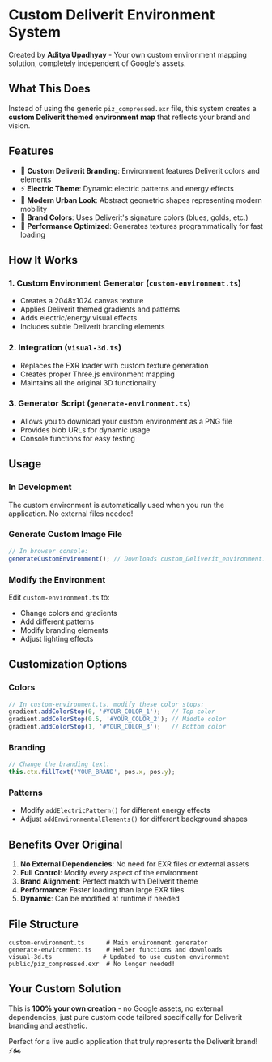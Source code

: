 # Custom Deliverit  Environment System

Created by **Aditya Upadhyay** - Your own custom environment mapping solution, completely independent of Google's assets.

## What This Does

Instead of using the generic `piz_compressed.exr` file, this system creates a **custom Deliverit  themed environment map** that reflects your brand and vision.

## Features

- 🎨 **Custom Deliverit  Branding**: Environment features Deliverit  colors and elements
- ⚡ **Electric Theme**: Dynamic electric patterns and energy effects
- 🌆 **Modern Urban Look**: Abstract geometric shapes representing modern mobility
- 🎯 **Brand Colors**: Uses Deliverit's signature colors (blues, golds, etc.)
- 🚀 **Performance Optimized**: Generates textures programmatically for fast loading

## How It Works

### 1. Custom Environment Generator (`custom-environment.ts`)
- Creates a 2048x1024 canvas texture
- Applies Deliverit  themed gradients and patterns
- Adds electric/energy visual effects
- Includes subtle Deliverit branding elements

### 2. Integration (`visual-3d.ts`)
- Replaces the EXR loader with custom texture generation
- Creates proper Three.js environment mapping
- Maintains all the original 3D functionality

### 3. Generator Script (`generate-environment.ts`)
- Allows you to download your custom environment as a PNG file
- Provides blob URLs for dynamic usage
- Console functions for easy testing

## Usage

### In Development
The custom environment is automatically used when you run the application. No external files needed!

### Generate Custom Image File
```javascript
// In browser console:
generateCustomEnvironment(); // Downloads custom_Deliverit_environment.png
```

### Modify the Environment
Edit `custom-environment.ts` to:
- Change colors and gradients
- Add different patterns
- Modify branding elements
- Adjust lighting effects

## Customization Options

### Colors
```typescript
// In custom-environment.ts, modify these color stops:
gradient.addColorStop(0, '#YOUR_COLOR_1');   // Top color
gradient.addColorStop(0.5, '#YOUR_COLOR_2'); // Middle color  
gradient.addColorStop(1, '#YOUR_COLOR_3');   // Bottom color
```

### Branding
```typescript
// Change the branding text:
this.ctx.fillText('YOUR_BRAND', pos.x, pos.y);
```

### Patterns
- Modify `addElectricPattern()` for different energy effects
- Adjust `addEnvironmentalElements()` for different background shapes

## Benefits Over Original

1. **No External Dependencies**: No need for EXR files or external assets
2. **Full Control**: Modify every aspect of the environment
3. **Brand Alignment**: Perfect match with Deliverit  theme
4. **Performance**: Faster loading than large EXR files
5. **Dynamic**: Can be modified at runtime if needed

## File Structure

```
custom-environment.ts      # Main environment generator
generate-environment.ts    # Helper functions and downloads
visual-3d.ts              # Updated to use custom environment
public/piz_compressed.exr  # No longer needed!
```

## Your Custom Solution

This is **100% your own creation** - no Google assets, no external dependencies, just pure custom code tailored specifically for Deliverit  branding and aesthetic.

Perfect for a live audio application that truly represents the Deliverit  brand! ⚡🏍️
